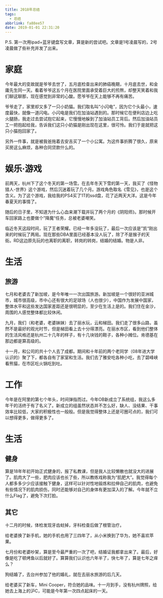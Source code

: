 ```yaml
---
title: 2018年总结
tags: 
  - 总结
abbrlink: fa88ee57
date: 2019-01-01 22:31:20
---
```


P.S. 第一次用ipad+蓝牙键盘写文章，算是新的尝试吧。文章是1号凌晨写的，2号凌晨做了些补充并发了出来。

# 家庭
今年最大的变故就是爷爷去世了，五月底检查出来的肺癌晚期，十月底去世，和金庸先生同一天。看着爷爷这五个月在医院里面承受着巨大的煎熬，却整天笑着和我们聊这聊那，现在感觉到非常的心酸。愿爷爷在天上能够不再有痛苦。

爷爷走了，家里却又多了一只小奶猫。我们取名叫“小闪电”，因为它个头最小，速度最快，就像一道闪电。小闪电是我们在加油站遇到的。那时候它在便利店边上吃火腿肠，我走过去尝试抱它起来，它慢慢地躲到了加油站员工背后。然后加油站员工一把抱起给我，告诉我们这只小奶猫是刚出现在这里，很可怜。我们于是就把这只小猫抱回家了。

另外一件事，就是被我爸拖着去安吉买了一个小公寓。为这件事折腾了很久，原来买房这么麻烦，各种合同贷款什么的。

# 娱乐·游戏
前两天，杭州下了这个冬天的第一场雪。在去年冬天下雪的第一天，我买了《怪物猎人-世界》这个游戏，然后沉迷着玩了几个月。游戏角色取名《雪见》，也是这个含义。为了这个游戏，我给我的PS4买了1T的ssd盘，花了近两天大洋。这是今年春夏天的事情了。

随后的日子里，不知道为什么心血来潮下载并玩了两个月的《阴阳师》。那时候开车回家路上也要做个”降魔“任务，总被老婆嘲笑。

临近冬天这段时间，玩了王者荣耀。已经一年多没玩了，最后一次应该是”凯“刚出来的时候玩了两局。现在那些DBA里面已经基本没人玩了，除了不是猴子的天街。RD这边原先玩的也离职的离职，转岗的转岗，结婚的结婚。物是人非。

# 生活

## 旅游
七月和老婆去了新加坡，是今年唯一一次出国旅游。新加坡是一个很好的亚洲城市，城市很高级，市中心还有很大的足球场（人也很少），中国作为发展中国家，整体水平和这些发达国家差距还是很明显的，至少在生活上是的。我们住在金沙，周围的人感觉整体都比较休闲。

九月，我们（和老婆，老婆妹妹）去了丽水玩，云和梯田。我们走了很多山路，虽然不是最好的观光时节，但是梯田看上去十分得漂亮。在丽水市区，看到他们整体的生活风格还是杭州二十几年的样子，有十几块钱的鞋子，各种小摊位。肯德基在那边都是算高级的。

十一月，和公司的共十个人去了成都。期间和十年前的两个老同学（08年进大学认识的）聚了下，都各自有了家室和生活。我们去了雅安吃各种小吃，去了碧峰峡看熊猫，在市区吃火锅吃到吐。

# 工作
今年是在阿里的第七个年头，时间弹指而过。今年OB新成立了系统组，我这么多年干的活终于有了名义了。新成立的组虽然状态并不怎么好，缺人、没结果、干事效率比较低，大家的积极性也一般般。但是我觉得整体上还是可圈可点的，我们可以想得更多，做得更多了。

# 生活

## 健身 
算是18年年初开始正式健身的，报了私教课，但是我人比较懒散也就没大的进展了。肌肉大了一些，肥肉应该也长了些，所以教练戏称我为“肌肥大”。我觉得每个人都多多少少应该接触下健身，这样可以针对性地锻炼和拉伸自己的肌肉，也避免有些情况下的肌肉损伤，同时还能够对自己的身体有更加深入的了解。今年就不立什么Flag了，避免下次打脸。

## 其它

十二月的时候，体检发现牙齿蛀掉，牙科检查后做了根管治疗。

给老婆换了新手机，她的手机也用了三四年了，从小米换到了华为，她不喜欢苹果。

七月份和老婆吵架，算是至今最严重的一次了吧，结婚证我都拿出来了。最后，好像是吃了顿烤鱼以后就好了。算算我们认识也六年半了，快七年了，算是七年之痒么？

狗结婚了，去台州参加了他的婚礼，就在去丽水旅游的后几天。

给老婆买了新车，Mini Cooper，符合她的品味。十一月到手，没有杭州牌照，给她去上海上的沪C，可能是今年第一次四点起床的一天。
